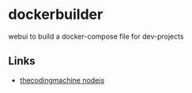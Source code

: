 # dockerbuilder
webui to build a docker-compose file for dev-projects

## Links
* [thecodingmachine nodejs](https://github.com/thecodingmachine/docker-images-nodejs)
